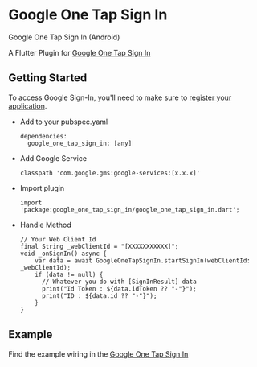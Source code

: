 # Google One Tap Sign In

Google One Tap Sign In (Android)

A Flutter Plugin for [Google One Tap Sign In](https://developers.google.com/identity/one-tap/android/get-started)

## Getting Started

To access Google Sign-In, you'll need to make sure to [register your application](https://firebase.google.com/docs/android/setup).

* Add to your pubspec.yaml
  ```
  dependencies:  
    google_one_tap_sign_in: [any]
  ```

* Add Google Service
  ```
  classpath 'com.google.gms:google-services:[x.x.x]'
  ```
* Import plugin
  ```
  import 'package:google_one_tap_sign_in/google_one_tap_sign_in.dart';
  ```
* Handle Method
  ```
  // Your Web Client Id  
  final String _webClientId = "[XXXXXXXXXXX]";
  void _onSignIn() async {
      var data = await GoogleOneTapSignIn.startSignIn(webClientId: _webClientId);
      if (data != null) {
        // Whatever you do with [SignInResult] data
        print("Id Token : ${data.idToken ?? "-"}");
        print("ID : ${data.id ?? "-"}");
      }
  }
  ```

## Example
Find the example wiring in the [Google One Tap Sign In](https://github.com/daewu14/google_one_tap_sign_in/blob/master/example/lib/main.dart)